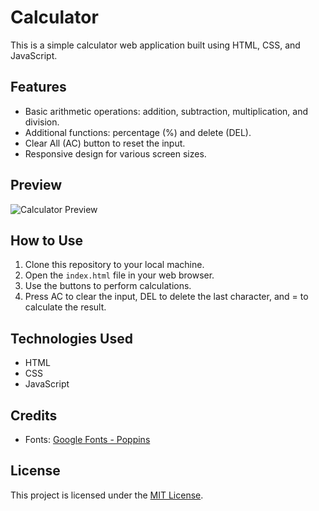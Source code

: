 # Calculator

This is a simple calculator web application built using HTML, CSS, and JavaScript.

## Features

- Basic arithmetic operations: addition, subtraction, multiplication, and division.
- Additional functions: percentage (%) and delete (DEL).
- Clear All (AC) button to reset the input.
- Responsive design for various screen sizes.

## Preview

![Calculator Preview](preview.png)

## How to Use

1. Clone this repository to your local machine.
2. Open the `index.html` file in your web browser.
3. Use the buttons to perform calculations.
4. Press AC to clear the input, DEL to delete the last character, and = to calculate the result.

## Technologies Used

- HTML
- CSS
- JavaScript

## Credits

- Fonts: [Google Fonts - Poppins](https://fonts.google.com/specimen/Poppins)

## License

This project is licensed under the [MIT License](LICENSE).
